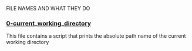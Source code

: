 FILE NAMES AND WHAT THEY DO

### [0-current_working_directory](0-current_working_directory)
This file contains a script that prints the absolute path name of the current working directory


